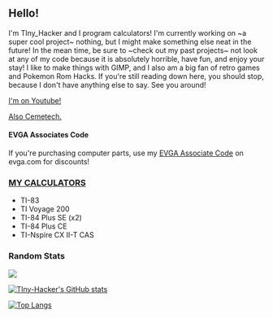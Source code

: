 ## Hello!

I'm TIny_Hacker and I program calculators! I'm currently working on ~a super cool project~ nothing, but I might make something else neat in the future! In the mean time, be sure to ~check out my past projects~ not look at any of my code because it is absolutely horrible, have fun, and enjoy your stay! I like to make things with GIMP, and I also am a big fan of retro games and Pokemon Rom Hacks. If you're still reading down here, you should stop, because I don't have anything else to say. See you around!

[I'm on Youtube!](https://www.youtube.com/channel/UC0SYCfK0bhxy2hGVvUaUtPQ/)

[Also Cemetech.](https://www.ceme.tech/u30499)

#### EVGA Associates Code
If you're purchasing computer parts, use my [EVGA Associate Code](https://www.evga.com/peripherals/default.aspx?associatecode=RBGKCTVMHCJ9031) on evga.com for discounts! 

### [MY CALCULATORS](https://calcs.tiplanet.org/mycalcs/profile.php?uid=117)
* TI-83
* TI Voyage 200
* TI-84 Plus SE (x2)
* TI-84 Plus CE
* TI-Nspire CX II-T CAS

### Random Stats

![](https://komarev.com/ghpvc/?username=tiny-hacker&color=75a6fc)

[![TIny-Hacker's GitHub stats](https://github-readme-stats.vercel.app/api?username=tiny-hacker&theme=dark&show_icons=true&layout=compact&title_color=75a6fc&icon_color=75a6ff)](https://github.com/anuraghazra/github-readme-stats)

[![Top Langs](https://github-readme-stats.vercel.app/api/top-langs/?username=tiny-hacker&layout=compact&theme=dark&title_color=75a6fc)](https://github.com/anuraghazra/github-readme-stats)
